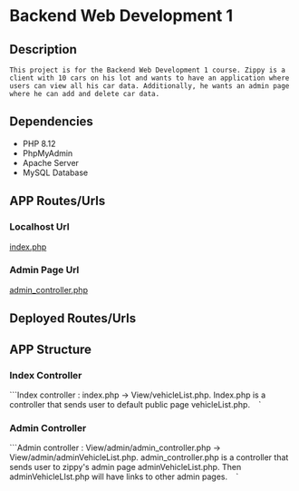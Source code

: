# Backend Web Development 1

## Description

`This project is for the Backend Web Development 1 course. Zippy is a client with 10 cars on his lot and wants to have an application where users can view all his car data. Additionally, he wants an admin page where he can add and delete car data.`

## Dependencies

- PHP 8.12
- PhpMyAdmin
- Apache Server
- MySQL Database

## APP Routes/Urls

### Localhost Url

[index.php](http://localhost/zippy-used-autos/index.php)

### Admin Page Url

[admin_controller.php](http://localhost/zippy-used-autos/View/admin/admin_controller.php)

## Deployed Routes/Urls

## APP Structure

### Index Controller

```Index controller : index.php -> View/vehicleList.php. Index.php is a controller that sends user to default public page vehicleList.php. ` ` `

### Admin Controller

```Admin controller : View/admin/admin_controller.php -> View/admin/adminVehicleList.php. admin_controller.php is a controller that sends user to     zippy's admin page adminVehicleList.php. Then adminVehicleLIst.php will have links to other admin pages. ` ` `
